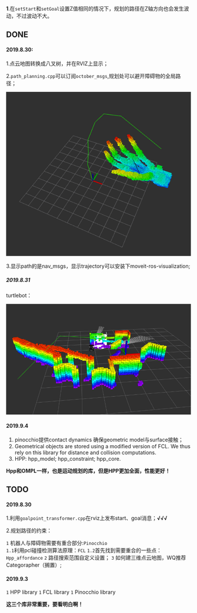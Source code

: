 **1**.在``setStart``和``setGoal``设置Z值相同的情况下，规划的路径在Z轴方向也会发生波动，不过波动不大。

## DONE

#### 2019.8.30:

1.点云地图转换成八叉树，并在RVIZ上显示；

2.``path_planning.cpp``可以订阅``october_msgs``,规划处可以避开障碍物的全局路径；

![](assets/markdown-img-paste-2019083100314129.png)

3.显示path的是nav_msgs，显示trajectory可以安装下moveit-ros-visualization;

##### 2019.8.31
turtlebot：

![](assets/markdown-img-paste-20190831111334456.png)


#### 2019.9.4

1. pinocchio提供contact dynamics 确保geometric model与surface接触；
2. Geometrical objects are stored using a modified version of FCL. We thus rely on this library for distance and collision computations.
3. HPP: hpp_model; hpp_constraint; hpp_core.

**Hpp和OMPL一样，也是运动规划的库，但是HPP更加全面，性能更好！**
## TODO

#### 2019.8.30

1.利用``goalpoint_transformer.cpp``在rviz上发布start、goal消息；**√√√**

2.规划路径的约束：

``1`` 机器人与障碍物需要有重合部分:``Pinocchio``  
``1.1``利用pcl碰撞检测算法原理：``FCL``
``1.2``首先找到需要重合的一些点：``Hpp_affordance``
``2`` 路径搜索范围自定义设置；
``3`` 如何建三维点云地图，WQ推荐Categorapher（搁置）;


#### 2019.9.3
``1`` HPP library
``1`` FCL library
``1`` Pinocchio library

**这三个库非常重要，要看明白啊！**
